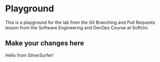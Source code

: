 # Playground
This is a playground for the lab from the Git Branching and Pull Requests lesson from the Software Engineering and DevOps Course at SoftUni.

## Make your changes here
Hello from SilverSurfer!